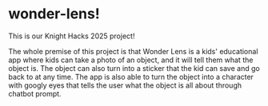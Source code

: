 # wonder-lens!
This is our Knight Hacks 2025 project!

The whole premise of this project is that Wonder Lens is a kids' educational app where kids can take a photo of an object, and it will tell them what the object is. The object can also turn into a sticker that the kid can save and go back to at any time. The app is also able to turn the object into a character with googly eyes that tells the user what the object is all about through chatbot prompt.



